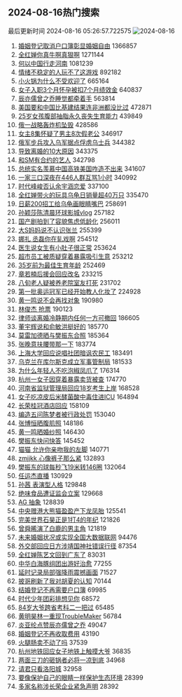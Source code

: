 ## 2024-08-16热门搜索 
最后更新时间 2024-08-16 05:26:57.722575 
![2024-08-16](https://imgs-storage.s3.us-east-005.backblazeb2.com/20240816/2024-08-16.png?versionId=4_z8fbbed132d73df8689c40f13_f109c62a2363a5c5a_d20240815_m212657_c005_v0501017_t0032_u01723757217224) 
1. [婚姻登记取消户口簿彰显婚姻自由](https://s.weibo.com/weibo?q=%23%E5%A9%9A%E5%A7%BB%E7%99%BB%E8%AE%B0%E5%8F%96%E6%B6%88%E6%88%B7%E5%8F%A3%E7%B0%BF%E5%BD%B0%E6%98%BE%E5%A9%9A%E5%A7%BB%E8%87%AA%E7%94%B1%23&t=31&band_rank=1&Refer=top) 1366857
1. [全红婵你真牛啊真狠啊](https://s.weibo.com/weibo?q=%23%E5%85%A8%E7%BA%A2%E5%A9%B5%E4%BD%A0%E7%9C%9F%E7%89%9B%E5%95%8A%E7%9C%9F%E7%8B%A0%E5%95%8A%23&t=31&band_rank=2&Refer=top) 1271144
1. [何以中国行走河南](https://s.weibo.com/weibo?q=%23%E4%BD%95%E4%BB%A5%E4%B8%AD%E5%9B%BD%E8%A1%8C%E8%B5%B0%E6%B2%B3%E5%8D%97%23&t=31&band_rank=3&Refer=top) 1081239
1. [情绪不稳定的人玩不了这游戏](https://s.weibo.com/weibo?q=%E6%83%85%E7%BB%AA%E4%B8%8D%E7%A8%B3%E5%AE%9A%E7%9A%84%E4%BA%BA%E7%8E%A9%E4%B8%8D%E4%BA%86%E8%BF%99%E6%B8%B8%E6%88%8F&t=31&band_rank=4&Refer=top) 892182
1. [小火锅为什么不受欢迎了](https://s.weibo.com/weibo?q=%23%E5%B0%8F%E7%81%AB%E9%94%85%E4%B8%BA%E4%BB%80%E4%B9%88%E4%B8%8D%E5%8F%97%E6%AC%A2%E8%BF%8E%E4%BA%86%23&t=31&band_rank=5&Refer=top) 665164
1. [女子入职3个月怀孕被扣7个月绩效金](https://s.weibo.com/weibo?q=%23%E5%A5%B3%E5%AD%90%E5%85%A5%E8%81%8C3%E4%B8%AA%E6%9C%88%E6%80%80%E5%AD%95%E8%A2%AB%E6%89%A37%E4%B8%AA%E6%9C%88%E7%BB%A9%E6%95%88%E9%87%91%23&t=31&band_rank=6&Refer=top) 640837
1. [辰亦儒曾之乔睡觉都牵着手](https://s.weibo.com/weibo?q=%23%E8%BE%B0%E4%BA%A6%E5%84%92%E6%9B%BE%E4%B9%8B%E4%B9%94%E7%9D%A1%E8%A7%89%E9%83%BD%E7%89%B5%E7%9D%80%E6%89%8B%23&t=31&band_rank=7&Refer=top) 563814
1. [美国要和中国比基建结果连非洲都没比过](https://s.weibo.com/weibo?q=%23%E7%BE%8E%E5%9B%BD%E8%A6%81%E5%92%8C%E4%B8%AD%E5%9B%BD%E6%AF%94%E5%9F%BA%E5%BB%BA%E7%BB%93%E6%9E%9C%E8%BF%9E%E9%9D%9E%E6%B4%B2%E9%83%BD%E6%B2%A1%E6%AF%94%E8%BF%87%23&t=31&band_rank=30&Refer=top) 472871
1. [25岁女孩腹部抽脂永久丧失生育能力](https://s.weibo.com/weibo?q=%2325%E5%B2%81%E5%A5%B3%E5%AD%A9%E8%85%B9%E9%83%A8%E6%8A%BD%E8%84%82%E6%B0%B8%E4%B9%85%E4%B8%A7%E5%A4%B1%E7%94%9F%E8%82%B2%E8%83%BD%E5%8A%9B%23&t=31&band_rank=8&Refer=top) 439849
1. [俄一战略轰炸机坠毁](https://s.weibo.com/weibo?q=%23%E4%BF%84%E4%B8%80%E6%88%98%E7%95%A5%E8%BD%B0%E7%82%B8%E6%9C%BA%E5%9D%A0%E6%AF%81%23&t=31&band_rank=32&Refer=top) 428586
1. [女主8集怀疑了男主8次假老公](https://s.weibo.com/weibo?q=%E5%A5%B3%E4%B8%BB8%E9%9B%86%E6%80%80%E7%96%91%E4%BA%86%E7%94%B7%E4%B8%BB8%E6%AC%A1%E5%81%87%E8%80%81%E5%85%AC&t=31&band_rank=9&Refer=top) 346917
1. [俄军步兵攻入乌军据点俘虏乌士兵](https://s.weibo.com/weibo?q=%23%E4%BF%84%E5%86%9B%E6%AD%A5%E5%85%B5%E6%94%BB%E5%85%A5%E4%B9%8C%E5%86%9B%E6%8D%AE%E7%82%B9%E4%BF%98%E8%99%8F%E4%B9%8C%E5%A3%AB%E5%85%B5%23&t=31&band_rank=10&Refer=top) 344382
1. [导致离婚的10大原因](https://s.weibo.com/weibo?q=%23%E5%AF%BC%E8%87%B4%E7%A6%BB%E5%A9%9A%E7%9A%8410%E5%A4%A7%E5%8E%9F%E5%9B%A0%23&t=31&band_rank=24&Refer=top) 343375
1. [和SM有合约的艺人](https://s.weibo.com/weibo?q=%23%E5%92%8CSM%E6%9C%89%E5%90%88%E7%BA%A6%E7%9A%84%E8%89%BA%E4%BA%BA%23&t=31&band_rank=17&Refer=top) 342798
1. [总统实名羡慕中国高铁美国咋造不出来](https://s.weibo.com/weibo?q=%23%E6%80%BB%E7%BB%9F%E5%AE%9E%E5%90%8D%E7%BE%A1%E6%85%95%E4%B8%AD%E5%9B%BD%E9%AB%98%E9%93%81%E7%BE%8E%E5%9B%BD%E5%92%8B%E9%80%A0%E4%B8%8D%E5%87%BA%E6%9D%A5%23&t=31&band_rank=11&Refer=top) 341607
1. [一家三口深夜在446人群互骂1小时](https://s.weibo.com/weibo?q=%23%E4%B8%80%E5%AE%B6%E4%B8%89%E5%8F%A3%E6%B7%B1%E5%A4%9C%E5%9C%A8446%E4%BA%BA%E7%BE%A4%E4%BA%92%E9%AA%821%E5%B0%8F%E6%97%B6%23&t=31&band_rank=12&Refer=top) 340992
1. [时代峰峻否认余宇涵恋爱](https://s.weibo.com/weibo?q=%23%E6%97%B6%E4%BB%A3%E5%B3%B0%E5%B3%BB%E5%90%A6%E8%AE%A4%E4%BD%99%E5%AE%87%E6%B6%B5%E6%81%8B%E7%88%B1%23&t=31&band_rank=13&Refer=top) 337100
1. [全红婵带火的玩具乌龟日销量超40万只](https://s.weibo.com/weibo?q=%23%E5%85%A8%E7%BA%A2%E5%A9%B5%E5%B8%A6%E7%81%AB%E7%9A%84%E7%8E%A9%E5%85%B7%E4%B9%8C%E9%BE%9F%E6%97%A5%E9%94%80%E9%87%8F%E8%B6%8540%E4%B8%87%E5%8F%AA%23&t=31&band_rank=14&Refer=top) 335470
1. [日薪200招工给乌龟画眼睛嘴巴](https://s.weibo.com/weibo?q=%23%E6%97%A5%E8%96%AA200%E6%8B%9B%E5%B7%A5%E7%BB%99%E4%B9%8C%E9%BE%9F%E7%94%BB%E7%9C%BC%E7%9D%9B%E5%98%B4%E5%B7%B4%23&t=31&band_rank=15&Refer=top) 258691
1. [孙颖莎陈清晨环球影城vlog](https://s.weibo.com/weibo?q=%23%E5%AD%99%E9%A2%96%E8%8E%8E%E9%99%88%E6%B8%85%E6%99%A8%E7%8E%AF%E7%90%83%E5%BD%B1%E5%9F%8Evlog%23&t=31&band_rank=16&Refer=top) 257182
1. [国产剧拍到了容貌焦虑低龄化](https://s.weibo.com/weibo?q=%E5%9B%BD%E4%BA%A7%E5%89%A7%E6%8B%8D%E5%88%B0%E4%BA%86%E5%AE%B9%E8%B2%8C%E7%84%A6%E8%99%91%E4%BD%8E%E9%BE%84%E5%8C%96&t=31&band_rank=18&Refer=top) 256011
1. [大S妈妈说不认识张兰](https://s.weibo.com/weibo?q=%23%E5%A4%A7S%E5%A6%88%E5%A6%88%E8%AF%B4%E4%B8%8D%E8%AE%A4%E8%AF%86%E5%BC%A0%E5%85%B0%23&t=31&band_rank=19&Refer=top) 255399
1. [娜扎 丞磊你在轧戏啊](https://s.weibo.com/weibo?q=%E5%A8%9C%E6%89%8E%20%E4%B8%9E%E7%A3%8A%E4%BD%A0%E5%9C%A8%E8%BD%A7%E6%88%8F%E5%95%8A&t=31&band_rank=20&Refer=top) 254512
1. [医生说女生有小肚子很正常](https://s.weibo.com/weibo?q=%23%E5%8C%BB%E7%94%9F%E8%AF%B4%E5%A5%B3%E7%94%9F%E6%9C%89%E5%B0%8F%E8%82%9A%E5%AD%90%E5%BE%88%E6%AD%A3%E5%B8%B8%23&t=31&band_rank=21&Refer=top) 253624
1. [超市员工被质疑穿着暴露吸引生意](https://s.weibo.com/weibo?q=%23%E8%B6%85%E5%B8%82%E5%91%98%E5%B7%A5%E8%A2%AB%E8%B4%A8%E7%96%91%E7%A9%BF%E7%9D%80%E6%9A%B4%E9%9C%B2%E5%90%B8%E5%BC%95%E7%94%9F%E6%84%8F%23&t=31&band_rank=22&Refer=top) 253212
1. [35岁前为最佳生育年龄](https://s.weibo.com/weibo?q=%2335%E5%B2%81%E5%89%8D%E4%B8%BA%E6%9C%80%E4%BD%B3%E7%94%9F%E8%82%B2%E5%B9%B4%E9%BE%84%23&t=31&band_rank=23&Refer=top) 252469
1. [章若楠后援会回应改名](https://s.weibo.com/weibo?q=%23%E7%AB%A0%E8%8B%A5%E6%A5%A0%E5%90%8E%E6%8F%B4%E4%BC%9A%E5%9B%9E%E5%BA%94%E6%94%B9%E5%90%8D%23&t=31&band_rank=9&Refer=top) 233215
1. [八旬老人疑被养老院室友打死](https://s.weibo.com/weibo?q=%23%E5%85%AB%E6%97%AC%E8%80%81%E4%BA%BA%E7%96%91%E8%A2%AB%E5%85%BB%E8%80%81%E9%99%A2%E5%AE%A4%E5%8F%8B%E6%89%93%E6%AD%BB%23&t=31&band_rank=25&Refer=top) 231702
1. [第一批奥运冠军已经开始教人化妆了](https://s.weibo.com/weibo?q=%23%E7%AC%AC%E4%B8%80%E6%89%B9%E5%A5%A5%E8%BF%90%E5%86%A0%E5%86%9B%E5%B7%B2%E7%BB%8F%E5%BC%80%E5%A7%8B%E6%95%99%E4%BA%BA%E5%8C%96%E5%A6%86%E4%BA%86%23&t=31&band_rank=26&Refer=top) 224928
1. [黄一鸣说不会再找对象](https://s.weibo.com/weibo?q=%23%E9%BB%84%E4%B8%80%E9%B8%A3%E8%AF%B4%E4%B8%8D%E4%BC%9A%E5%86%8D%E6%89%BE%E5%AF%B9%E8%B1%A1%23&t=31&band_rank=27&Refer=top) 190980
1. [林俊杰 抢票](https://s.weibo.com/weibo?q=%E6%9E%97%E4%BF%8A%E6%9D%B0%20%E6%8A%A2%E7%A5%A8&t=31&band_rank=28&Refer=top) 190123
1. [律师谈离婚冷静期内任何一方可撤回](https://s.weibo.com/weibo?q=%23%E5%BE%8B%E5%B8%88%E8%B0%88%E7%A6%BB%E5%A9%9A%E5%86%B7%E9%9D%99%E6%9C%9F%E5%86%85%E4%BB%BB%E4%BD%95%E4%B8%80%E6%96%B9%E5%8F%AF%E6%92%A4%E5%9B%9E%23&t=31&band_rank=48&Refer=top) 186605
1. [董宇辉说和俞敏洪挺好的](https://s.weibo.com/weibo?q=%23%E8%91%A3%E5%AE%87%E8%BE%89%E8%AF%B4%E5%92%8C%E4%BF%9E%E6%95%8F%E6%B4%AA%E6%8C%BA%E5%A5%BD%E7%9A%84%23&t=31&band_rank=29&Refer=top) 185770
1. [莫雷加德晒与樊振东合照](https://s.weibo.com/weibo?q=%23%E8%8E%AB%E9%9B%B7%E5%8A%A0%E5%BE%B7%E6%99%92%E4%B8%8E%E6%A8%8A%E6%8C%AF%E4%B8%9C%E5%90%88%E7%85%A7%23&t=31&band_rank=39&Refer=top) 185364
1. [张晚意扶腰带那一下](https://s.weibo.com/weibo?q=%E5%BC%A0%E6%99%9A%E6%84%8F%E6%89%B6%E8%85%B0%E5%B8%A6%E9%82%A3%E4%B8%80%E4%B8%8B&t=31&band_rank=30&Refer=top) 183774
1. [上海大学回应说唱社团暗讽农民工](https://s.weibo.com/weibo?q=%23%E4%B8%8A%E6%B5%B7%E5%A4%A7%E5%AD%A6%E5%9B%9E%E5%BA%94%E8%AF%B4%E5%94%B1%E7%A4%BE%E5%9B%A2%E6%9A%97%E8%AE%BD%E5%86%9C%E6%B0%91%E5%B7%A5%23&t=31&band_rank=31&Refer=top) 183491
1. [乌克兰在库尔斯克成立军事管制局](https://s.weibo.com/weibo?q=%23%E4%B9%8C%E5%85%8B%E5%85%B0%E5%9C%A8%E5%BA%93%E5%B0%94%E6%96%AF%E5%85%8B%E6%88%90%E7%AB%8B%E5%86%9B%E4%BA%8B%E7%AE%A1%E5%88%B6%E5%B1%80%23&t=31&band_rank=47&Refer=top) 181533
1. [为什么年轻人不吃泡椒凤爪了](https://s.weibo.com/weibo?q=%23%E4%B8%BA%E4%BB%80%E4%B9%88%E5%B9%B4%E8%BD%BB%E4%BA%BA%E4%B8%8D%E5%90%83%E6%B3%A1%E6%A4%92%E5%87%A4%E7%88%AA%E4%BA%86%23&t=31&band_rank=33&Refer=top) 176314
1. [杭州一女子因穿着暴露卖货被查](https://s.weibo.com/weibo?q=%23%E6%9D%AD%E5%B7%9E%E4%B8%80%E5%A5%B3%E5%AD%90%E5%9B%A0%E7%A9%BF%E7%9D%80%E6%9A%B4%E9%9C%B2%E5%8D%96%E8%B4%A7%E8%A2%AB%E6%9F%A5%23&t=31&band_rank=34&Refer=top) 174770
1. [河南省监狱管理局回应18岁考生上岸](https://s.weibo.com/weibo?q=%23%E6%B2%B3%E5%8D%97%E7%9C%81%E7%9B%91%E7%8B%B1%E7%AE%A1%E7%90%86%E5%B1%80%E5%9B%9E%E5%BA%9418%E5%B2%81%E8%80%83%E7%94%9F%E4%B8%8A%E5%B2%B8%23&t=31&band_rank=35&Refer=top) 168528
1. [女子吃凉皮后米酵菌酸中毒住进ICU](https://s.weibo.com/weibo?q=%23%E5%A5%B3%E5%AD%90%E5%90%83%E5%87%89%E7%9A%AE%E5%90%8E%E7%B1%B3%E9%85%B5%E8%8F%8C%E9%85%B8%E4%B8%AD%E6%AF%92%E4%BD%8F%E8%BF%9BICU%23&t=31&band_rank=36&Refer=top) 164894
1. [长荣桂冠酒店回应](https://s.weibo.com/weibo?q=%23%E9%95%BF%E8%8D%A3%E6%A1%82%E5%86%A0%E9%85%92%E5%BA%97%E5%9B%9E%E5%BA%94%23&t=31&band_rank=37&Refer=top) 158109
1. [编造五问陈梦者被行政处罚](https://s.weibo.com/weibo?q=%23%E7%BC%96%E9%80%A0%E4%BA%94%E9%97%AE%E9%99%88%E6%A2%A6%E8%80%85%E8%A2%AB%E8%A1%8C%E6%94%BF%E5%A4%84%E7%BD%9A%23&t=31&band_rank=38&Refer=top) 153040
1. [张博恒晒腹肌照](https://s.weibo.com/weibo?q=%E5%BC%A0%E5%8D%9A%E6%81%92%E6%99%92%E8%85%B9%E8%82%8C%E7%85%A7&t=31&band_rank=40&Refer=top) 148186
1. [黄一鸣晒婚纱照](https://s.weibo.com/weibo?q=%23%E9%BB%84%E4%B8%80%E9%B8%A3%E6%99%92%E5%A9%9A%E7%BA%B1%E7%85%A7%23&t=31&band_rank=41&Refer=top) 146430
1. [樊振东快问快答](https://s.weibo.com/weibo?q=%23%E6%A8%8A%E6%8C%AF%E4%B8%9C%E5%BF%AB%E9%97%AE%E5%BF%AB%E7%AD%94%23&t=31&band_rank=42&Refer=top) 145452
1. [猫猫 允许你亲吻我的左脚](https://s.weibo.com/weibo?q=%E7%8C%AB%E7%8C%AB%20%E5%85%81%E8%AE%B8%E4%BD%A0%E4%BA%B2%E5%90%BB%E6%88%91%E7%9A%84%E5%B7%A6%E8%84%9A&t=31&band_rank=43&Refer=top) 140771
1. [zmjjkk 心像裤子那么紧](https://s.weibo.com/weibo?q=zmjjkk%20%E5%BF%83%E5%83%8F%E8%A3%A4%E5%AD%90%E9%82%A3%E4%B9%88%E7%B4%A7&t=31&band_rank=44&Refer=top) 132893
1. [樊振东的球每秒飞19米转146圈](https://s.weibo.com/weibo?q=%23%E6%A8%8A%E6%8C%AF%E4%B8%9C%E7%9A%84%E7%90%83%E6%AF%8F%E7%A7%92%E9%A3%9E19%E7%B1%B3%E8%BD%AC146%E5%9C%88%23&t=31&band_rank=45&Refer=top) 132064
1. [任运杰直播](https://s.weibo.com/weibo?q=%E4%BB%BB%E8%BF%90%E6%9D%B0%E7%9B%B4%E6%92%AD&t=31&band_rank=46&Refer=top) 130929
1. [孙茜 表演型人格](https://s.weibo.com/weibo?q=%E5%AD%99%E8%8C%9C%20%E8%A1%A8%E6%BC%94%E5%9E%8B%E4%BA%BA%E6%A0%BC&t=31&band_rank=48&Refer=top) 129848
1. [绝味食品遭证监会立案](https://s.weibo.com/weibo?q=%23%E7%BB%9D%E5%91%B3%E9%A3%9F%E5%93%81%E9%81%AD%E8%AF%81%E7%9B%91%E4%BC%9A%E7%AB%8B%E6%A1%88%23&t=31&band_rank=49&Refer=top) 129668
1. [AG 抽象](https://s.weibo.com/weibo?q=AG%20%E6%8A%BD%E8%B1%A1&t=31&band_rank=50&Refer=top) 128839
1. [中央赠港大熊猫盈盈产下龙凤胎](https://s.weibo.com/weibo?q=%23%E4%B8%AD%E5%A4%AE%E8%B5%A0%E6%B8%AF%E5%A4%A7%E7%86%8A%E7%8C%AB%E7%9B%88%E7%9B%88%E4%BA%A7%E4%B8%8B%E9%BE%99%E5%87%A4%E8%83%8E%23&t=31&band_rank=28&Refer=top) 125541
1. [完美世界石昊正是1打4的年纪](https://s.weibo.com/weibo?q=%E5%AE%8C%E7%BE%8E%E4%B8%96%E7%95%8C%E7%9F%B3%E6%98%8A%E6%AD%A3%E6%98%AF1%E6%89%934%E7%9A%84%E5%B9%B4%E7%BA%AA&t=31&band_rank=49&Refer=top) 121826
1. [曾舜晞演了白鹿的男主角](https://s.weibo.com/weibo?q=%23%E6%9B%BE%E8%88%9C%E6%99%9E%E6%BC%94%E4%BA%86%E7%99%BD%E9%B9%BF%E7%9A%84%E7%94%B7%E4%B8%BB%E8%A7%92%23&t=31&band_rank=50&Refer=top) 121819
1. [未来婚姻状况或实现全国大数据联网](https://s.weibo.com/weibo?q=%23%E6%9C%AA%E6%9D%A5%E5%A9%9A%E5%A7%BB%E7%8A%B6%E5%86%B5%E6%88%96%E5%AE%9E%E7%8E%B0%E5%85%A8%E5%9B%BD%E5%A4%A7%E6%95%B0%E6%8D%AE%E8%81%94%E7%BD%91%23&t=31&band_rank=14&Refer=top) 94476
1. [外交部回应日方涉靖国神社错误行径](https://s.weibo.com/weibo?q=%23%E5%A4%96%E4%BA%A4%E9%83%A8%E5%9B%9E%E5%BA%94%E6%97%A5%E6%96%B9%E6%B6%89%E9%9D%96%E5%9B%BD%E7%A5%9E%E7%A4%BE%E9%94%99%E8%AF%AF%E8%A1%8C%E5%BE%84%23&t=31&band_rank=50&Refer=top) 87354
1. [全红婵陈艺文回到广东了](https://s.weibo.com/weibo?q=%23%E5%85%A8%E7%BA%A2%E5%A9%B5%E9%99%88%E8%89%BA%E6%96%87%E5%9B%9E%E5%88%B0%E5%B9%BF%E4%B8%9C%E4%BA%86%23&t=31&band_rank=31&Refer=top) 83031
1. [中华白海豚组团出游好治愈](https://s.weibo.com/weibo?q=%23%E4%B8%AD%E5%8D%8E%E7%99%BD%E6%B5%B7%E8%B1%9A%E7%BB%84%E5%9B%A2%E5%87%BA%E6%B8%B8%E5%A5%BD%E6%B2%BB%E6%84%88%23&t=31&band_rank=10&Refer=top) 77255
1. [延时记录局部强降雨震撼画面](https://s.weibo.com/weibo?q=%23%E5%BB%B6%E6%97%B6%E8%AE%B0%E5%BD%95%E5%B1%80%E9%83%A8%E5%BC%BA%E9%99%8D%E9%9B%A8%E9%9C%87%E6%92%BC%E7%94%BB%E9%9D%A2%23&t=31&band_rank=10&Refer=top) 71527
1. [披哥刷新了我对胡夏的认知](https://s.weibo.com/weibo?q=%23%E6%8A%AB%E5%93%A5%E5%88%B7%E6%96%B0%E4%BA%86%E6%88%91%E5%AF%B9%E8%83%A1%E5%A4%8F%E7%9A%84%E8%AE%A4%E7%9F%A5%23&t=31&band_rank=48&Refer=top) 70144
1. [结婚登记不再需要户口簿](https://s.weibo.com/weibo?q=%23%E7%BB%93%E5%A9%9A%E7%99%BB%E8%AE%B0%E4%B8%8D%E5%86%8D%E9%9C%80%E8%A6%81%E6%88%B7%E5%8F%A3%E7%B0%BF%23&t=31&band_rank=47&Refer=top) 69985
1. [时代少年团彩排想见你](https://s.weibo.com/weibo?q=%23%E6%97%B6%E4%BB%A3%E5%B0%91%E5%B9%B4%E5%9B%A2%E5%BD%A9%E6%8E%92%E6%83%B3%E8%A7%81%E4%BD%A0%23&t=31&band_rank=50&Refer=top) 68572
1. [84岁大爷跨省考科二一把过](https://s.weibo.com/weibo?q=%2384%E5%B2%81%E5%A4%A7%E7%88%B7%E8%B7%A8%E7%9C%81%E8%80%83%E7%A7%91%E4%BA%8C%E4%B8%80%E6%8A%8A%E8%BF%87%23&t=31&band_rank=10&Refer=top) 65485
1. [黄明昊林一重现TroubleMaker](https://s.weibo.com/weibo?q=%E9%BB%84%E6%98%8E%E6%98%8A%E6%9E%97%E4%B8%80%E9%87%8D%E7%8E%B0TroubleMaker&t=31&band_rank=50&Refer=top) 56784
1. [炎亚纶点赞辰亦儒曾之乔](https://s.weibo.com/weibo?q=%23%E7%82%8E%E4%BA%9A%E7%BA%B6%E7%82%B9%E8%B5%9E%E8%BE%B0%E4%BA%A6%E5%84%92%E6%9B%BE%E4%B9%8B%E4%B9%94%23&t=31&band_rank=37&Refer=top) 49047
1. [婚姻登记不再收取费用](https://s.weibo.com/weibo?q=%23%E5%A9%9A%E5%A7%BB%E7%99%BB%E8%AE%B0%E4%B8%8D%E5%86%8D%E6%94%B6%E5%8F%96%E8%B4%B9%E7%94%A8%23&t=31&band_rank=50&Refer=top) 43190
1. [火腿肠卖不动了吗](https://s.weibo.com/weibo?q=%23%E7%81%AB%E8%85%BF%E8%82%A0%E5%8D%96%E4%B8%8D%E5%8A%A8%E4%BA%86%E5%90%97%23&t=31&band_rank=44&Refer=top) 37539
1. [杭州地铁回应女子地铁上触摸大爷](https://s.weibo.com/weibo?q=%23%E6%9D%AD%E5%B7%9E%E5%9C%B0%E9%93%81%E5%9B%9E%E5%BA%94%E5%A5%B3%E5%AD%90%E5%9C%B0%E9%93%81%E4%B8%8A%E8%A7%A6%E6%91%B8%E5%A4%A7%E7%88%B7%23&t=31&band_rank=45&Refer=top) 36835
1. [两面三刀的砸锅者必将一凉到底](https://s.weibo.com/weibo?q=%23%E4%B8%A4%E9%9D%A2%E4%B8%89%E5%88%80%E7%9A%84%E7%A0%B8%E9%94%85%E8%80%85%E5%BF%85%E5%B0%86%E4%B8%80%E5%87%89%E5%88%B0%E5%BA%95%23&t=31&band_rank=27&Refer=top) 34968
1. [请君只看洛阳城](https://s.weibo.com/weibo?q=%23%E8%AF%B7%E5%90%9B%E5%8F%AA%E7%9C%8B%E6%B4%9B%E9%98%B3%E5%9F%8E%23&t=31&band_rank=26&Refer=top) 32958
1. [要像保护自己的眼睛一样保护生态环境](https://s.weibo.com/weibo?q=%23%E8%A6%81%E5%83%8F%E4%BF%9D%E6%8A%A4%E8%87%AA%E5%B7%B1%E7%9A%84%E7%9C%BC%E7%9D%9B%E4%B8%80%E6%A0%B7%E4%BF%9D%E6%8A%A4%E7%94%9F%E6%80%81%E7%8E%AF%E5%A2%83%23&t=31&band_rank=47&Refer=top) 28399
1. [多家名称涉长荣企业紧急声明](https://s.weibo.com/weibo?q=%23%E5%A4%9A%E5%AE%B6%E5%90%8D%E7%A7%B0%E6%B6%89%E9%95%BF%E8%8D%A3%E4%BC%81%E4%B8%9A%E7%B4%A7%E6%80%A5%E5%A3%B0%E6%98%8E%23&t=31&band_rank=50&Refer=top) 28392
